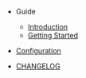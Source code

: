 - Guide

  - [Introduction](introduction.md)
  - [Getting Started](getting-started.md)
  
- [Configuration](configuration.md)
- [CHANGELOG](changelog)
